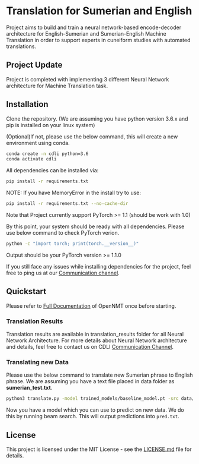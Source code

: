 # Translation for Sumerian and English
Project aims to build and train a neural network-based encode-decoder architecture for English-Sumerian and Sumerian-English Machine Translation in order to support experts in cuneiform studies with automated translations.

## Project Update
Project is completed with implementing 3 different Neural Network architecture for Machine Translation task.

## Installation
Clone the repository. (We are assuming you have python version 3.6.x and pip is installed on your linux system)

(Optional)If not, please use the below command, this will create a new environment using conda.
```bash
conda create -n cdli python=3.6
conda activate cdli
```

All dependencies can be installed via:

```bash
pip install -r requirements.txt
```
NOTE: If you have MemoryError in the install try to use:

```bash
pip install -r requirements.txt --no-cache-dir
```

Note that Project currently support PyTorch >= 1.1 (should be work with 1.0)

By this point, your system should be ready with all dependencies. Please use below command to check PyTorch verion.
```bash
python -c "import torch; print(torch.__version__)"
```
Output should be your PyTorch version >= 1.1.0

If you still face any issues while installing dependencies for the project, feel free to ping us at our [Communication channel](https://cdli-gsoc.slack.com/).

## Quickstart
Please refer to [Full Documentation](http://opennmt.net/OpenNMT-py/) of OpenNMT once before starting.

### Translation Results

Translation results are available in translation_results folder for all Neural Network Architecture. For more details about Neural Network architecture and details, feel free to contact us on CDLI [Communication Channel](https://cdli-gsoc.slack.com/).


### Translating new Data

Please use the below command to translate new Sumerian phrase to English phrase. We are assuming you have a text file placed in data folder as **sumerian_test.txt**.

```bash
python3 translate.py -model trained_models/baseline_model.pt -src data/sumerian_test.txt -output pred.txt -replace_unk -verbose
```

Now you have a model which you can use to predict on new data. We do this by running beam search. This will output predictions into `pred.txt`.

## License
This project is licensed under the MIT License - see the [LICENSE.md](https://github.com/cdli-gh/Machine-Translation/blob/master/LICENSE.md) file for details.
